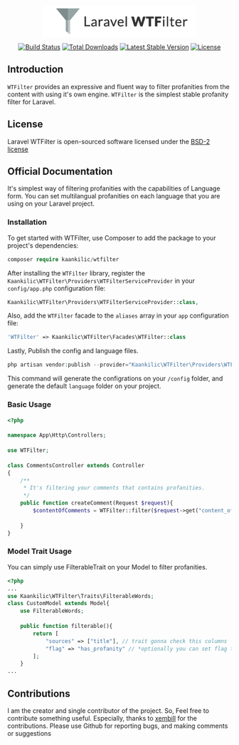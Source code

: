 <p align="center">
<img src="https://github.com/kaankilic/wtfilter/raw/master/wtfilter.png" alt="WTFilter" align="center" />
</p>
<p align="center">
	<a href="https://travis-ci.org/kaankilic/wtfilter"><img src="https://travis-ci.org/kaankilic/wtfilter.svg" alt="Build Status"></a>	
	<a href="https://packagist.org/packages/kaankilic/wtfilter"><img src="https://poser.pugx.org/kaankilic/wtfilter/d/total.svg" alt="Total Downloads"></a>		
	<a href="https://packagist.org/packages/kaankilic/wtfilter"><img src="https://poser.pugx.org/kaankilic/wtfilter/v/stable.svg" alt="Latest Stable Version"></a>		 
	<a href="https://packagist.org/packages/kaankilic/wtfilter"><img src="https://poser.pugx.org/kaankilic/wtfilter/license.svg" alt="License"></a>
</p>

## Introduction
`WTFilter` provides an expressive and fluent way to filter profanities from the content with using it's own engine. `WTFilter` is the simplest stable profanity filter for Laravel.

## License

Laravel WTFilter is open-sourced software licensed under the [BSD-2 license](http://opensource.org/licenses/BSD-2-Clause)

## Official Documentation
It's simplest way of filtering profanities with the capabilities of Language form. You can set multilangual profanities on each language that you are using on your Laravel project.

### Installation
To get started with WTFilter, use Composer to add the package to your project's dependencies:

```php
composer require kaankilic/wtfilter
```
After installing the `WTFilter` library, register the `Kaankilic\WTFilter\Providers\WTFilterServiceProvider` in your `config/app.php` configuration file:

```php
Kaankilic\WTFilter\Providers\WTFilterServiceProvider::class,
```
Also, add the `WTFilter` facade to the `aliases` array in your `app` configuration file:

```php
'WTFilter' => Kaankilic\WTFilter\Facades\WTFilter::class
```

Lastly, Publish the config and language files.
```php
php artisan vendor:publish --provider="Kaankilic\WTFilter\Providers\WTFilterServiceProvider"
```
This command will generate the configrations on your `/config` folder, and generate the default `language` folder on your project.

### Basic Usage
```php
<?php

namespace App\Http\Controllers;

use WTFilter;

class CommentsController extends Controller
{
    /**
     * It's filtering your comments that contains profanities.
     */
    public function createComment(Request $request){
    	$contentOfComments = WTFilter::filter($request->get("content_of_comment"));
        
    }
}
```

### Model Trait Usage
You can simply use FilterableTrait on your Model to filter profanities.

```php
<?php 
...
use Kaankilic\WTFilter\Traits\FilterableWords;
class CustomModel extends Model{
	use FilterableWords;

	public function filterable(){
		return [
        	"sources" => ["title"], // trait gonna check this columns
        	"flag" => "has_profanity" // *optionally you can set flag to any column
    	];
    }
...
```

## Contributions
I am the creator and single contributor of the project. So, Feel free to contribute something useful.
Especially, thanks to [xembill](https://github.com/xembill) for the contributions.
Please use Github for reporting bugs, and making comments or suggestions

